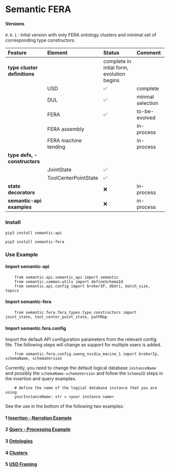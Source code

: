 
# Semantic FERA

#### Versions

```0.0.1``` : Intial version with only FERA ontology clusters and minimal set of corresponding type constructors.

| Feature | Element | Status | Comment |
|:--- |:--- |:--- | :--- |
| **type cluster definitions**| | complete in intial form, evolution begins|
|  |USD |✅ | complete |
|  |DUL |✅ | minmal selection |  
|  |FERA |✅ | to-be-evolved |  
|  |FERA assembly   |  | in-process |
|  |FERA machine tending   |  | in-process |
| **type defs, -constructors**| | |
|  | JointState |✅ | |
|  | ToolCenterPointState |✅ | |
| **state decorators**| | ❌ | in-process |
| **semantic-api examples**| | ❌ | in-process |


### Install

```pip3 install semantic-api```

```pip3 install semantic-fera```

### Use Example

#### Import semantic-api
```
    from semantic.api.semantic_api import semantic
    from semantic.common.utils import defineSchemaId
    from semantic.api.config import brokerIP, dbUri, batch_size, topics
```

#### Import semantic-fera
```
    from semantic.fera.fera_types.type_constructors import joint_state, tool_center_point_state, pathMap
```


#### Import semantic.fera.config

Import the default API configuration parameters from the relevant config file. The following steps will change as support for multiple users is added.  

```
    from semantic.fera.config.sweng_nvidia_macine_1 import brokerIp, schemaName, schemaVersion
```
Currently, you need to change the default logical database ```instanceName``` and possibly the ```schemaName-schemaVersion``` and follow the ```SchemaID``` steps in the insertion and query examples.

```
    # define the name of the logical database instance that you are using
    yourInstanceName: str = <your instance name>
```
See the use in the bottom of the following two examples:


#### 1 [Insertion - Narration Example](src/doc/example-narration.md)

#### 2 [Query - Processing Example](src/doc/example-process.md)

#### 3 [Ontologies](src/ontologies/ontologies.md)

#### 4 [Clusters](src/ontologies/clusters/clusters.md)

#### 5 [USD Framing](src/doc/usd-framing.md)



